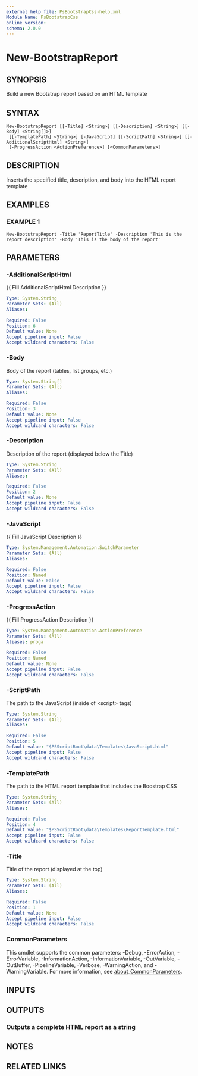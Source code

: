 ```yaml
---
external help file: PsBootstrapCss-help.xml
Module Name: PsBootstrapCss
online version:
schema: 2.0.0
---
```


# New-BootstrapReport

## SYNOPSIS
Build a new Bootstrap report based on an HTML template

## SYNTAX

```
New-BootstrapReport [[-Title] <String>] [[-Description] <String>] [[-Body] <String[]>]
 [[-TemplatePath] <String>] [-JavaScript] [[-ScriptPath] <String>] [[-AdditionalScriptHtml] <String>]
 [-ProgressAction <ActionPreference>] [<CommonParameters>]
```

## DESCRIPTION
Inserts the specified title, description, and body into the HTML report template

## EXAMPLES

### EXAMPLE 1
```
New-BootstrapReport -Title 'ReportTitle' -Description 'This is the report description' -Body 'This is the body of the report'
```

## PARAMETERS

### -AdditionalScriptHtml
{{ Fill AdditionalScriptHtml Description }}

```yaml
Type: System.String
Parameter Sets: (All)
Aliases:

Required: False
Position: 6
Default value: None
Accept pipeline input: False
Accept wildcard characters: False
```

### -Body
Body of the report (tables, list groups, etc.)

```yaml
Type: System.String[]
Parameter Sets: (All)
Aliases:

Required: False
Position: 3
Default value: None
Accept pipeline input: False
Accept wildcard characters: False
```

### -Description
Description of the report (displayed below the Title)

```yaml
Type: System.String
Parameter Sets: (All)
Aliases:

Required: False
Position: 2
Default value: None
Accept pipeline input: False
Accept wildcard characters: False
```

### -JavaScript
{{ Fill JavaScript Description }}

```yaml
Type: System.Management.Automation.SwitchParameter
Parameter Sets: (All)
Aliases:

Required: False
Position: Named
Default value: False
Accept pipeline input: False
Accept wildcard characters: False
```

### -ProgressAction
{{ Fill ProgressAction Description }}

```yaml
Type: System.Management.Automation.ActionPreference
Parameter Sets: (All)
Aliases: proga

Required: False
Position: Named
Default value: None
Accept pipeline input: False
Accept wildcard characters: False
```

### -ScriptPath
The path to the JavaScript (inside of \<script\> tags)

```yaml
Type: System.String
Parameter Sets: (All)
Aliases:

Required: False
Position: 5
Default value: "$PSScriptRoot\data\Templates\JavaScript.html"
Accept pipeline input: False
Accept wildcard characters: False
```

### -TemplatePath
The path to the HTML report template that includes the Boostrap CSS

```yaml
Type: System.String
Parameter Sets: (All)
Aliases:

Required: False
Position: 4
Default value: "$PSScriptRoot\data\Templates\ReportTemplate.html"
Accept pipeline input: False
Accept wildcard characters: False
```

### -Title
Title of the report (displayed at the top)

```yaml
Type: System.String
Parameter Sets: (All)
Aliases:

Required: False
Position: 1
Default value: None
Accept pipeline input: False
Accept wildcard characters: False
```

### CommonParameters
This cmdlet supports the common parameters: -Debug, -ErrorAction, -ErrorVariable, -InformationAction, -InformationVariable, -OutVariable, -OutBuffer, -PipelineVariable, -Verbose, -WarningAction, and -WarningVariable. For more information, see [about_CommonParameters](http://go.microsoft.com/fwlink/?LinkID=113216).

## INPUTS

## OUTPUTS

### Outputs a complete HTML report as a string
## NOTES

## RELATED LINKS
